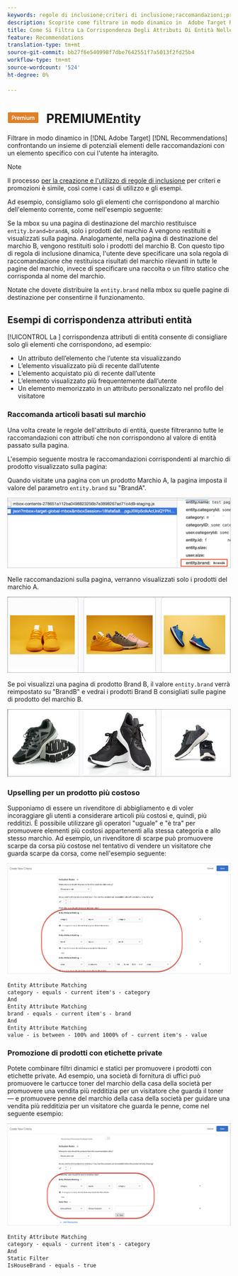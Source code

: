 ```yaml
---
keywords: regole di inclusione;criteri di inclusione;raccomandazioni;promozione;promozioni;filtro dinamico;dinamico;corrispondenza attributo di entità
description: Scoprite come filtrare in modo dinamico in  Adobe Target Recommendations confrontando un insieme di potenziali elementi con un elemento specifico con cui l'utente ha interagito.
title: Come Si Filtra La Corrispondenza Degli Attributi Di Entità Nelle Attività Recommendations?
feature: Recommendations
translation-type: tm+mt
source-git-commit: bb27f6e540998f7dbe7642551f7a5013f2fd25b4
workflow-type: tm+mt
source-wordcount: '524'
ht-degree: 0%

---
```



# ![Corrispondenza attributo ](/help/assets/premium.png) PREMIUMEntity

Filtrare in modo dinamico in [!DNL Adobe Target] [!DNL Recommendations] confrontando un insieme di potenziali elementi delle raccomandazioni con un elemento specifico con cui l&#39;utente ha interagito.

>[!NOTE]
>
>Il processo [per la creazione e l&#39;utilizzo di regole di inclusione](/help/c-recommendations/c-algorithms/use-dynamic-and-static-inclusion-rules.md) per criteri e promozioni è simile, così come i casi di utilizzo e gli esempi.

Ad esempio, consigliamo solo gli elementi che corrispondono al marchio dell&#39;elemento corrente, come nell&#39;esempio seguente:

Se la mbox su una pagina di destinazione del marchio restituisce `entity.brand=brandA`, solo i prodotti del marchio A vengono restituiti e visualizzati sulla pagina. Analogamente, nella pagina di destinazione del marchio B, vengono restituiti solo i prodotti del marchio B. Con questo tipo di regola di inclusione dinamica, l&#39;utente deve specificare una sola regola di raccomandazione che restituisca risultati del marchio rilevanti in tutte le pagine del marchio, invece di specificare una raccolta o un filtro statico che corrisponda al nome del marchio.

Notate che dovete distribuire la `entity.brand` nella mbox su quelle pagine di destinazione per consentirne il funzionamento.

## Esempi di corrispondenza attributi entità

[!UICONTROL La ] corrispondenza attributi di entità consente di consigliare solo gli elementi che corrispondono, ad esempio:

* Un attributo dell’elemento che l’utente sta visualizzando
* L’elemento visualizzato più di recente dall’utente
* L’elemento acquistato più di recente dall’utente
* L’elemento visualizzato più frequentemente dall’utente
* Un elemento memorizzato in un attributo personalizzato nel profilo del visitatore

### Raccomanda articoli basati sul marchio

Una volta create le regole dell&#39;attributo di entità, queste filtreranno tutte le raccomandazioni con attributi che non corrispondono al valore di entità passato sulla pagina.

L&#39;esempio seguente mostra le raccomandazioni corrispondenti al marchio di prodotto visualizzato sulla pagina:

Quando visitate una pagina con un prodotto Marchio A, la pagina imposta il valore del parametro `entity.brand` su &quot;BrandA&quot;.

![Esempio di chiamata Target](/help/c-recommendations/c-algorithms/assets/example-target-call.png)

Nelle raccomandazioni sulla pagina, verranno visualizzati solo i prodotti del marchio A.

![Suggerimenti per il marchio A](/help/c-recommendations/c-algorithms/assets/brandA.png)

Se poi visualizzi una pagina di prodotto Brand B, il valore `entity.brand` verrà reimpostato su &quot;BrandB&quot; e vedrai i prodotti Brand B consigliati sulle pagine di prodotto del marchio B.

![Suggerimenti per il marchio B](/help/c-recommendations/c-algorithms/assets/brandB.png)

### Upselling per un prodotto più costoso

Supponiamo di essere un rivenditore di abbigliamento e di voler incoraggiare gli utenti a considerare articoli più costosi e, quindi, più redditizi. È possibile utilizzare gli operatori &quot;uguale&quot; e &quot;è tra&quot; per promuovere elementi più costosi appartenenti alla stessa categoria e allo stesso marchio. Ad esempio, un rivenditore di scarpe può promuovere scarpe da corsa più costose nel tentativo di vendere un visitatore che guarda scarpe da corsa, come nell&#39;esempio seguente:

![Upselling](/help/c-recommendations/c-algorithms/assets/upsell.png)

```
Entity Attribute Matching
category - equals - current item's - category 
And 
Entity Attribute Matching
brand - equals - current item's - brand 
And 
Entity Attribute Matching
value - is between - 100% and 1000% of - current item's - value
```

### Promozione di prodotti con etichette private

Potete combinare filtri dinamici e statici per promuovere i prodotti con etichette private. Ad esempio, una società di fornitura di uffici può promuovere le cartucce toner del marchio della casa della società per promuovere una vendita più redditizia per un visitatore che guarda il toner — e promuovere penne del marchio della casa della società per guidare una vendita più redditizia per un visitatore che guarda le penne, come nel seguente esempio:

![marchio House](/help/c-recommendations/c-algorithms/assets/housebrand.png)

```
Entity Attribute Matching
category - equals - current item's - category 
And
Static Filter
IsHouseBrand - equals - true
```

